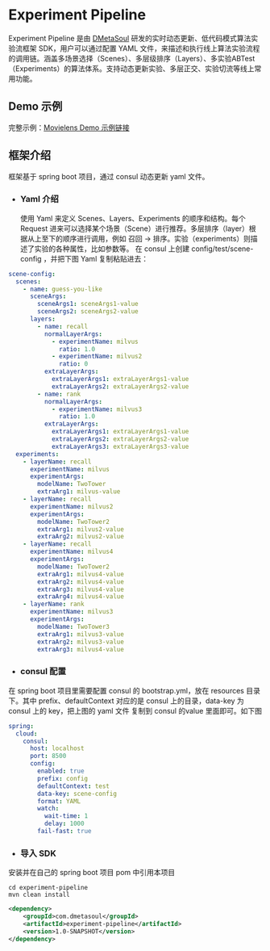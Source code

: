 # Experiment Pipeline

Experiment Pipeline 是由 [DMetaSoul](https://www.dmetasoul.com/) 研发的实时动态更新、低代码模式算法实验流框架 SDK，用户可以通过配置 YAML 文件，来描述和执行线上算法实验流程的调用链。涵盖多场景选择（Scenes）、多层级排序（Layers）、多实验ABTest（Experiments）的算法体系。支持动态更新实验、多层正交、实验切流等线上常用功能。



## Demo 示例

完整示例：[Movielens Demo 示例链接](../../../demo/movielens/online/README.md)



## 框架介绍

框架基于 spring boot 项目，通过 consul 动态更新 yaml 文件。

- ### Yaml 介绍

  使用 Yaml 来定义 Scenes、Layers、Experiments 的顺序和结构。每个 Request 进来可以选择某个场景（Scene）进行推荐。多层排序（layer）根据从上至下的顺序进行调用，例如 召回 -> 排序。实验（experiments）则描述了实验的各种属性，比如参数等。 在 consul 上创建 config/test/scene-config ，并把下图 Yaml 复制粘贴进去：

```yaml
scene-config:
  scenes:
    - name: guess-you-like
      sceneArgs:
        sceneArgs1: sceneArgs1-value
        sceneArgs2: sceneArgs2-value
      layers:
        - name: recall
          normalLayerArgs:
            - experimentName: milvus
              ratio: 1.0
            - experimentName: milvus2
              ratio: 0
          extraLayerArgs:
            extraLayerArgs1: extraLayerArgs1-value
            extraLayerArgs2: extraLayerArgs2-value
        - name: rank
          normalLayerArgs:
            - experimentName: milvus3
              ratio: 1.0
          extraLayerArgs:
            extraLayerArgs1: extraLayerArgs1-value
            extraLayerArgs2: extraLayerArgs2-value
            extraLayerArgs3: extraLayerArgs3-value
  experiments:
    - layerName: recall
      experimentName: milvus
      experimentArgs:
        modelName: TwoTower
        extraArg1: milvus-value
    - layerName: recall
      experimentName: milvus2
      experimentArgs:
        modelName: TwoTower2
        extraArg1: milvus2-value
        extraArg2: milvus2-value
    - layerName: recall
      experimentName: milvus4
      experimentArgs:
        modelName: TwoTower2
        extraArg1: milvus4-value
        extraArg2: milvus4-value
        extraArg3: milvus4-value
        extraArg4: milvus4-value
    - layerName: rank
      experimentName: milvus3
      experimentArgs:
        modelName: TwoTower3
        extraArg1: milvus3-value
        extraArg2: milvus3-value
        extraArg3: milvus4-value
```



- ### consul 配置

在 spring boot 项目里需要配置 consul 的  bootstrap.yml，放在 resources 目录下。其中 prefix、defaultContext 对应的是 consul 上的目录，data-key 为 consul 上的 key，把上图的 yaml 文件 复制到 consul 的value 里面即可。如下图

```yaml
spring:
  cloud:
    consul:
      host: localhost
      port: 8500
      config:
        enabled: true
        prefix: config
        defaultContext: test
        data-key: scene-config
        format: YAML
        watch:
          wait-time: 1
          delay: 1000
        fail-fast: true
```



- ### 导入 SDK

安装并在自己的 spring boot 项目 pom 中引用本项目

```shell
cd experiment-pipeline
mvn clean install
```
```xml
<dependency>
    <groupId>com.dmetasoul</groupId>
    <artifactId>experiment-pipeline</artifactId>
    <version>1.0-SNAPSHOT</version>
</dependency>
```